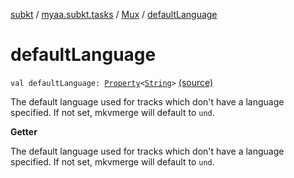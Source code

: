 [subkt](../../index.md) / [myaa.subkt.tasks](../index.md) / [Mux](index.md) / [defaultLanguage](./default-language.md)

# defaultLanguage

`val defaultLanguage: `[`Property`](https://docs.gradle.org/current/javadoc/org/gradle/api/provider/Property.html)`<`[`String`](https://kotlinlang.org/api/latest/jvm/stdlib/kotlin/-string/index.html)`>` [(source)](https://github.com/Myaamori/SubKt/blob/master/src/main/kotlin/myaa/subkt/tasks/muxtask.kt#L549)

The default language used for tracks which don't have a language specified.
If not set, mkvmerge will default to `und`.

**Getter**

The default language used for tracks which don't have a language specified.
If not set, mkvmerge will default to `und`.

